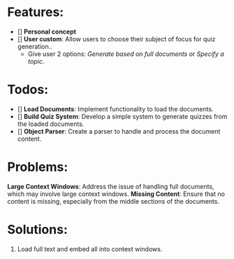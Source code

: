 # Features:

- [] **Personal concept**
- [] **User custom**: Allow users to choose their subject of focus for quiz generation..
  - Give user 2 options: _Generate based on full documents_ or _Specify a topic_.

# Todos:

- [] **Load Documents**: Implement functionality to load the documents.
- [] **Build Quiz System**: Develop a simple system to generate quizzes from the loaded documents.
- [] **Object Parser**: Create a parser to handle and process the document content.

# Problems:

**Large Context Windows**: Address the issue of handling full documents, which may involve large context windows.
**Missing Content**: Ensure that no content is missing, especially from the middle sections of the documents.

# Solutions:

1. Load full text and embed all into context windows.
